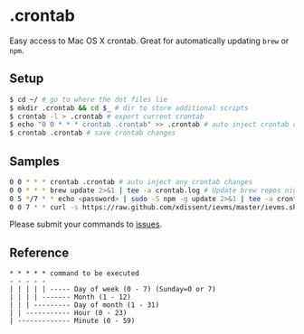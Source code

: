 # .crontab
Easy access to Mac OS X crontab. Great for automatically updating `brew` or `npm`.

## Setup
```bash
$ cd ~/ # go to where the dot files lie
$ mkdir .crontab && cd $_ # dir to store additional scripts
$ crontab -l > .crontab # export current crontab
$ echo "0 0 * * * crontab .crontab" >> .crontab # auto inject crontab changes”
$ crontab .crontab # save crontab changes
```

## Samples
```bash
0 0 * * * crontab .crontab # auto inject any crontab changes
0 0 * * * brew update 2>&1 | tee -a crontab.log # Update brew repos nightly
0 5 */7 * * echo <password> | sudo -S npm -g update 2>&1 | tee -a crontab.log # Update global npm repos weekly
0 0 7 * * curl -s https://raw.github.com/xdissent/ievms/master/ievms.sh | bash 2>&1 | tee -a crontab.log # Relpace ievms with fresh copies monthy
```
Please submit your commands to [issues](https://github.com/willfarrell/.crontab/issues).

## Reference
```
* * * * * command to be executed
- - - - -
| | | | | ----- Day of week (0 - 7) (Sunday=0 or 7)
| | | | ------- Month (1 - 12)
| | | --------- Day of month (1 - 31)
| | ----------- Hour (0 - 23)
| ------------- Minute (0 - 59)
```

